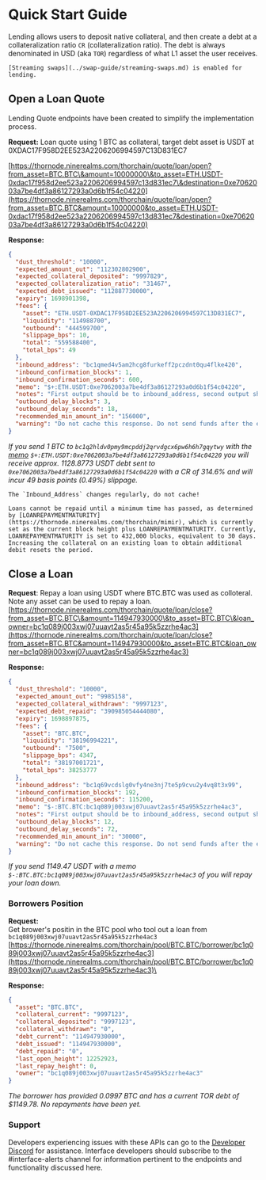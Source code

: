 # Quick Start Guide

Lending allows users to deposit native collateral, and then create a debt at a collateralization ratio `CR` (collateralization ratio). The debt is always denominated in USD (aka `TOR`) regardless of what L1 asset the user receives.

```admonish indo
[Streaming swaps](../swap-guide/streaming-swaps.md) is enabled for lending.
```

## Open a Loan Quote

Lending Quote endpoints have been created to simplify the implementation process.

**Request:** Loan quote using 1 BTC as collateral, target debt asset is USDT at 0XDAC17F958D2EE523A2206206994597C13D831EC7

[https://thornode.ninerealms.com/thorchain/quote/loan/open?from_asset=BTC.BTC\&amount=10000000\&to_asset=ETH.USDT-0xdac17f958d2ee523a2206206994597c13d831ec7\&destination=0xe7062003a7be4df3a86127293a0d6b1f54c04220](https://thornode.ninerealms.com/thorchain/quote/loan/open?from_asset=BTC.BTC&amount=10000000&to_asset=ETH.USDT-0xdac17f958d2ee523a2206206994597c13d831ec7&destination=0xe7062003a7be4df3a86127293a0d6b1f54c04220)

**Response:**

```json
{
  "dust_threshold": "10000",
  "expected_amount_out": "112302802900",
  "expected_collateral_deposited": "9997829",
  "expected_collateralization_ratio": "31467",
  "expected_debt_issued": "112887730000",
  "expiry": 1698901398,
  "fees": {
    "asset": "ETH.USDT-0XDAC17F958D2EE523A2206206994597C13D831EC7",
    "liquidity": "114988700",
    "outbound": "444599700",
    "slippage_bps": 10,
    "total": "559588400",
    "total_bps": 49
  },
  "inbound_address": "bc1qmed4v5am2hcg8furkeff2pczdnt0qu4flke420",
  "inbound_confirmation_blocks": 1,
  "inbound_confirmation_seconds": 600,
  "memo": "$+:ETH.USDT:0xe7062003a7be4df3a86127293a0d6b1f54c04220",
  "notes": "First output should be to inbound_address, second output should be change back to self, third output should be OP_RETURN, limited to 80 bytes. Do not send below the dust threshold. Do not use exotic spend scripts, locks or address formats (P2WSH with Bech32 address format preferred).",
  "outbound_delay_blocks": 3,
  "outbound_delay_seconds": 18,
  "recommended_min_amount_in": "156000",
  "warning": "Do not cache this response. Do not send funds after the expiry."
}
```

_If you send 1 BTC to `bc1q2hldv0pmy9mcpddj2qrvdgcx6pw6h6h7gqytwy` with the_ [_memo_](../concepts/memos.md#open-loan) _`$+:ETH.USDT:0xe7062003a7be4df3a86127293a0d6b1f54c04220` you will receive approx. 1128.8773 USDT debt sent to `0xe7062003a7be4df3a86127293a0d6b1f54c04220` with a CR of 314.6% and will incur 49 basis points (0.49%) slippage._

```admonish danger
The `Inbound_Address` changes regularly, do not cache!
```

```admonish warning
Loans cannot be repaid until a minimum time has passed, as determined by [LOANREPAYMENTMATURITY](https://thornode.ninerealms.com/thorchain/mimir), which is currently set as the current block height plus LOANREPAYMENTMATURITY. Currently, LOANREPAYMENTMATURITY is set to 432,000 blocks, equivalent to 30 days. Increasing the collateral on an existing loan to obtain additional debit resets the period.
```

## **Close a Loan**

**Request**: Repay a loan using USDT where BTC.BTC was used as colloteral. Note any asset can be used to repay a loan. [https://thornode.ninerealms.com/thorchain/quote/loan/close?from_asset=BTC.BTC\&amount=114947930000\&to_asset=BTC.BTC\&loan_owner=bc1q089j003xwj07uuavt2as5r45a95k5zzrhe4ac3](https://thornode.ninerealms.com/thorchain/quote/loan/close?from_asset=BTC.BTC&amount=114947930000&to_asset=BTC.BTC&loan_owner=bc1q089j003xwj07uuavt2as5r45a95k5zzrhe4ac3)

**Response:**

```json
{
  "dust_threshold": "10000",
  "expected_amount_out": "9985158",
  "expected_collateral_withdrawn": "9997123",
  "expected_debt_repaid": "390985054444080",
  "expiry": 1698897875,
  "fees": {
    "asset": "BTC.BTC",
    "liquidity": "38196994221",
    "outbound": "7500",
    "slippage_bps": 4347,
    "total": "38197001721",
    "total_bps": 38253777
  },
  "inbound_address": "bc1q69vcdslg0vfy4ne3nj7te5p9cvu2y4vq8t3x99",
  "inbound_confirmation_blocks": 192,
  "inbound_confirmation_seconds": 115200,
  "memo": "$-:BTC.BTC:bc1q089j003xwj07uuavt2as5r45a95k5zzrhe4ac3",
  "notes": "First output should be to inbound_address, second output should be change back to self, third output should be OP_RETURN, limited to 80 bytes. Do not send below the dust threshold. Do not use exotic spend scripts, locks or address formats (P2WSH with Bech32 address format preferred).",
  "outbound_delay_blocks": 12,
  "outbound_delay_seconds": 72,
  "recommended_min_amount_in": "30000",
  "warning": "Do not cache this response. Do not send funds after the expiry."
}
```

_If you send 1149.47 USDT with a memo `$-:BTC.BTC:bc1q089j003xwj07uuavt2as5r45a95k5zzrhe4ac3` of you will repay your loan down._

### **Borrowers Position**

**Request:**\
Get brower's positin in the BTC pool who tool out a loan from `bc1q089j003xwj07uuavt2as5r45a95k5zzrhe4ac3`\
[https://thornode.ninerealms.com/thorchain/pool/BTC.BTC/borrower/bc1q089j003xwj07uuavt2as5r45a95k5zzrhe4ac3](https://thornode.ninerealms.com/thorchain/pool/BTC.BTC/borrower/bc1q089j003xwj07uuavt2as5r45a95k5zzrhe4ac3)\

**Response:**

```json
{
  "asset": "BTC.BTC",
  "collateral_current": "9997123",
  "collateral_deposited": "9997123",
  "collateral_withdrawn": "0",
  "debt_current": "114947930000",
  "debt_issued": "114947930000",
  "debt_repaid": "0",
  "last_open_height": 12252923,
  "last_repay_height": 0,
  "owner": "bc1q089j003xwj07uuavt2as5r45a95k5zzrhe4ac3"
}
```

_The borrower has provided 0.0997 BTC and has a current TOR debt of $1149.78. No repayments have been yet._

### Support

Developers experiencing issues with these APIs can go to the [Developer Discord](https://discord.gg/2Vw3RsQ7) for assistance. Interface developers should subscribe to the #interface-alerts channel for information pertinent to the endpoints and functionality discussed here.

